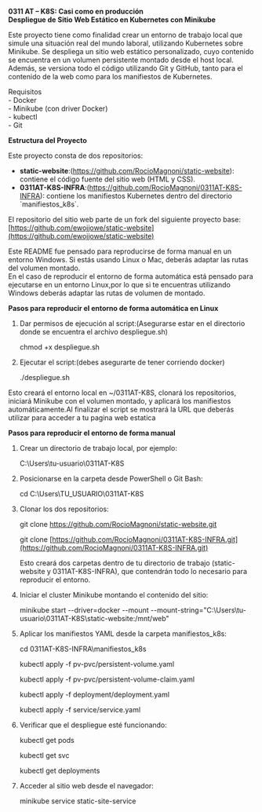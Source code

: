**0311 AT – K8S: Casi como en producción**   
 **Despliegue de Sitio Web Estático en Kubernetes con Minikube**

Este proyecto tiene como finalidad crear un entorno de trabajo local que simule una situación real del mundo laboral, utilizando Kubernetes sobre Minikube. Se despliega un sitio web estático personalizado, cuyo contenido se encuentra en un volumen persistente montado desde el host local. Además, se versiona todo el código utilizando Git y GitHub, tanto para el contenido de la web como para los manifiestos de Kubernetes.

Requisitos  
\- Docker   
\- Minikube (con driver Docker)  
\- kubectl  
\- Git

**Estructura del Proyecto**

Este proyecto consta de dos repositorios:

* **static-website**:(https://github.com/RocioMagnoni/static-website): contiene el código fuente del sitio web (HTML y CSS).  
* **0311AT-K8S-INFRA**:(https://github.com/RocioMagnoni/0311AT-K8S-INFRA): contiene los manifiestos Kubernetes dentro del directorio \`manifiestos\_k8s\`.


El repositorio del sitio web parte de un fork del siguiente proyecto base:  
 [https://github.com/ewojjowe/static-website](https://github.com/ewojjowe/static-website) 

Este README fue pensado para reproducirse de forma manual en un entorno Windows. Si estás usando Linux o Mac, deberás adaptar las rutas del volumen montado.  
En el caso de reproducir el entorno de forma automática está pensado para ejecutarse en un entorno Linux,por lo que si te encuentras utilizando Windows deberás adaptar las rutas de volumen de montado.

**Pasos para reproducir el entorno de forma automática en Linux**

1. Dar permisos de ejecución al script:(Asegurarse estar en el directorio donde se encuentra el archivo despliegue.sh)  
     
   chmod \+x despliegue.sh  
     
2. Ejecutar el script:(debes asegurarte de tener corriendo docker)  
     
   ./despliegue.sh  
   

Esto creará el entorno local en \~/0311AT-K8S, clonará los repositorios, iniciará Minikube con el volumen montado, y aplicará los manifiestos automáticamente.Al finalizar el script se mostrará la URL que deberás utilizar para acceder a tu pagina web estatica

**Pasos para reproducir el entorno de forma manual**

1. Crear un directorio de trabajo local, por ejemplo:  
     
   C:\\Users\\tu-usuario\\0311AT-K8S  
     
2. Posicionarse en la carpeta desde PowerShell o Git Bash:

   

   cd C:\\Users\\TU\_USUARIO\\0311AT-K8S

   

3. Clonar los dos repositorios:

   

   git clone https://github.com/RocioMagnoni/static-website.git

   git clone [https://github.com/RocioMagnoni/0311AT-K8S-INFRA.git](https://github.com/RocioMagnoni/0311AT-K8S-INFRA.git)

   

   Esto creará dos carpetas dentro de tu directorio de trabajo (static-website y 0311AT-K8S-INFRA), que contendrán todo lo necesario para reproducir el entorno.

   

4. Iniciar el cluster Minikube montando el contenido del sitio:

   

    minikube start \--driver=docker \--mount \--mount-string="C:\\Users\\tu-usuario\\0311AT-K8S\\static-website:/mnt/web"

5. Aplicar los manifiestos YAML desde la carpeta manifiestos\_k8s:

   

   cd 0311AT-K8S-INFRA\\manifiestos\_k8s

   

   kubectl apply \-f pv-pvc/persistent-volume.yaml

   kubectl apply \-f pv-pvc/persistent-volume-claim.yaml

   kubectl apply \-f deployment/deployment.yaml

   kubectl apply \-f service/service.yaml

 


6. Verificar que el despliegue esté funcionando:

   

   kubectl get pods

   kubectl get svc 

   kubectl get deployments

   

7. Acceder al sitio web desde el navegador:

   

   minikube service static-site-service

   

   

   

   

   

   

   

   

 


   

   

   

   

   

   